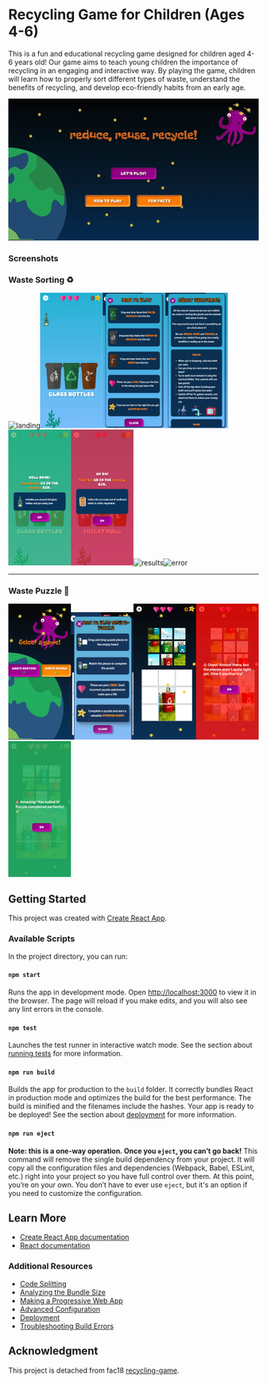 # Recycling Game for Children (Ages 4-6)

This is a fun and educational recycling game designed for children aged 4-6 years old! Our game aims to teach young children the importance of recycling in an engaging and interactive way. By playing the game, children will learn how to properly sort different types of waste, understand the benefits of recycling, and develop eco-friendly habits from an early age.


![](./snapshots/recycle-game.gif)

### Screenshots

### Waste Sorting  ♻️
<img alt="landing" src="./snapshots/landing.png" width="25%"><img alt="error" src="./snapshots/game_play.png" width="25%"><img alt="how_to_play" src="./snapshots/how_to_play.png" width="25%"><img alt="facts" src="./snapshots/facts.png" width="25%"><img alt="right_answer" src="./snapshots/right_answer.png" width="25%"><img alt="wrong_answer" src="./snapshots/wrong_answer.png" width="25%"><img alt="results" src="./snapshots/results.png" width="25%"><img alt="error" src="./snapshots/error.png" width="25%">

<hr/>

### Waste Puzzle 🧩
<img alt="game-option" src="./snapshots/game-option.png" width="25%"><img alt="puzzle-rule" src="./snapshots/puzzle-rule.png" width="25%"><img alt="puzzle-rule" src="./snapshots/puzzle-game.png" width="25%"><img alt="puzzle-game-error" src="./snapshots/puzzle-game-error.png" width="25%">
<img alt="puzzle-game-error" src="./snapshots/puzzle-game-success.png" width="25%">





## Getting Started
This project was created with [Create React App](https://github.com/facebook/create-react-app).

### Available Scripts
In the project directory, you can run:

#### `npm start`
Runs the app in development mode. Open [http://localhost:3000](http://localhost:3000) to view it in the browser. The page will reload if you make edits, and you will also see any lint errors in the console.

#### `npm test`
Launches the test runner in interactive watch mode. See the section about [running tests](https://facebook.github.io/create-react-app/docs/running-tests) for more information.

#### `npm run build`
Builds the app for production to the `build` folder. It correctly bundles React in production mode and optimizes the build for the best performance. The build is minified and the filenames include the hashes. Your app is ready to be deployed! See the section about [deployment](https://facebook.github.io/create-react-app/docs/deployment) for more information.

#### `npm run eject`
**Note: this is a one-way operation. Once you `eject`, you can’t go back!** This command will remove the single build dependency from your project. It will copy all the configuration files and dependencies (Webpack, Babel, ESLint, etc.) right into your project so you have full control over them. At this point, you’re on your own. You don’t have to ever use `eject`, but it's an option if you need to customize the configuration.

## Learn More
- [Create React App documentation](https://facebook.github.io/create-react-app/docs/getting-started)
- [React documentation](https://reactjs.org/)

### Additional Resources
- [Code Splitting](https://facebook.github.io/create-react-app/docs/code-splitting)
- [Analyzing the Bundle Size](https://facebook.github.io/create-react-app/docs/analyzing-the-bundle-size)
- [Making a Progressive Web App](https://facebook.github.io/create-react-app/docs/making-a-progressive-web-app)
- [Advanced Configuration](https://facebook.github.io/create-react-app/docs/advanced-configuration)
- [Deployment](https://facebook.github.io/create-react-app/docs/deployment)
- [Troubleshooting Build Errors](https://facebook.github.io/create-react-app/docs/troubleshooting#npm-run-build-fails-to-minify)

## Acknowledgment
This project is detached from fac18 [recycling-game](https://github.com/fac18/recycling-game).